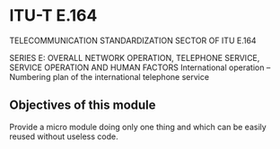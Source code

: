# ITU-T E.164

TELECOMMUNICATION STANDARDIZATION SECTOR OF ITU
E.164

SERIES E: OVERALL NETWORK OPERATION, TELEPHONE SERVICE, SERVICE OPERATION AND HUMAN FACTORS
International operation – Numbering plan of the international telephone service

## Objectives of this module

Provide a micro module doing only one thing and which can be easily reused without useless code.
